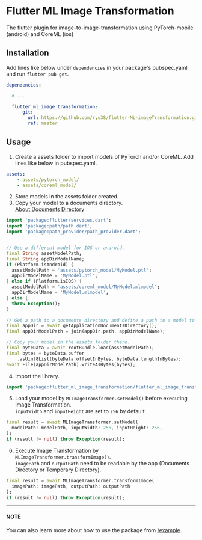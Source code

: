 # Flutter ML Image Transformation
The flutter plugin for image-to-image-transformation using PyTorch-mobile (android) and CoreML (ios)

## Installation
Add lines like below under `dependencies` in your package's pubspec.yaml and run `flutter pub get`.
```yaml
dependencies:

  # ...

  flutter_ml_image_transformation:
      git:
        url: https://github.com/ryu38/flutter-ML-imageTransformation.git
        ref: master
```

## Usage
1. Create a assets folder to import models of PyTorch and/or CoreML. Add lines like below in pubspec.yaml.
```yaml
assets:
    - assets/pytorch_model/
    - assets/coreml_model/
```
2. Store models in the assets folder created.
3. Copy your model to a documents directory.  
[About Documents Directory](https://docs.flutter.dev/cookbook/persistence/reading-writing-files)
```dart
import 'package:flutter/services.dart';
import 'package:path/path.dart';
import 'package:path_provider/path_provider.dart';


// Use a different model for IOS or android.
final String assetModelPath;
final String appDirModelName;
if (Platform.isAndroid) {
  assetModelPath = 'assets/pytorch_model/MyModel.ptl';
  appDirModelName = 'MyModel.ptl';
} else if (Platform.isIOS) {
  assetModelPath = 'assets/coreml_model/MyModel.mlmodel';
  appDirModelName = 'MyModel.mlmodel';
} else {
  throw Exception();
}

// Get a path to a documents directory and define a path to a model to be copied there.
final appDir = await getApplicationDocumentsDirectory();
final appDirModelPath = join(appDir.path, appDirModelName);

// Copy your model in the assets folder there.
final byteData = await rootBundle.load(assetModelPath);
final bytes = byteData.buffer
    .asUint8List(byteData.offsetInBytes, byteData.lengthInBytes);
await File(appDirModelPath).writeAsBytes(bytes);
```
4. Import the library.
```dart
import 'package:flutter_ml_image_transformation/flutter_ml_image_transformation.dart';
```
5. Load your model by `MLImageTransformer.setModel()` before executing Image Transformation.  
`inputWidth` and `inputHeight` are set to `256` by default.
```dart
final result = await MLImageTransformer.setModel(
  modelPath: modelPath, inputWidth: 256, inputHeight: 256,
);
if (result != null) throw Exception(result);
```
6. Execute Image Transformation by `MLImageTransformer.transformImage()`.  
`imagePath` and `outputPath` need to be readable by the app (Documents Directory or Temporary Directory).
```dart
final result = await MLImageTransformer.transformImage(
  imagePath: imagePath, outputPath: outputPath
);
if (result != null) throw Exception(result);
```
---
#### NOTE
You can also learn more about how to use the package from [/example](example/).
